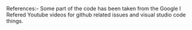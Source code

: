 References:- 
              Some part of the code has been taken from the Google
               I Refered Youtube videos for github related issues and visual studio code things.
